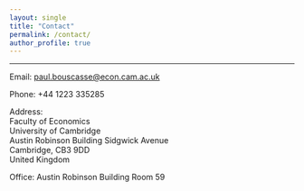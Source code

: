 ```yaml
---
layout: single
title: "Contact"
permalink: /contact/
author_profile: true
---
```

<hr />

Email: [paul.bouscasse@econ.cam.ac.uk](mailto:paul.bouscasse@econ.cam.ac.uk)

Phone: +44 1223 335285

Address:  
Faculty of Economics  
University of Cambridge  
Austin Robinson Building
Sidgwick Avenue  
Cambridge, CB3 9DD  
United Kingdom

Office: 
Austin Robinson Building
Room 59
